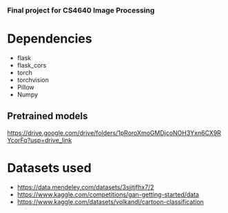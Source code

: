 ### Final project for CS4640 Image Processing

# Dependencies
- flask
- flask_cors
- torch
- torchvision
- Pillow
- Numpy

## Pretrained models
https://drive.google.com/drive/folders/1pRoroXmoGMDjcoNOH3Yxn6CX9RYcorFq?usp=drive_link

# Datasets used
- https://data.mendeley.com/datasets/3sjjtjfhx7/2
- https://www.kaggle.com/competitions/gan-getting-started/data
- https://www.kaggle.com/datasets/volkandl/cartoon-classification
